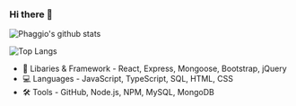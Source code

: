 ### Hi there 👋

![Phaggio's github stats](https://github-readme-stats.vercel.app/api?username=phaggio&&show_icons=true&layout=compact)

![Top Langs](https://github-readme-stats.vercel.app/api/top-langs/?username=phaggio&layout=compact)


- 📖 Libaries & Framework - React, Express, Mongoose, Bootstrap, jQuery
- 💻 Languages - JavaScript, TypeScript, SQL, HTML, CSS
- 🛠 Tools - GitHub, Node.js, NPM, MySQL, MongoDB

<!--
**phaggio/phaggio** is a ✨ _special_ ✨ repository because its `README.md` (this file) appears on your GitHub profile.

Here are some ideas to get you started:

- 🔭 I’m currently working on ...
- 🌱 I’m currently learning ...
- 👯 I’m looking to collaborate on ...
- 🤔 I’m looking for help with ...
- 💬 Ask me about ...
- 📫 How to reach me: ...
- 😄 Pronouns: ...
- ⚡ Fun fact: ...
-->

